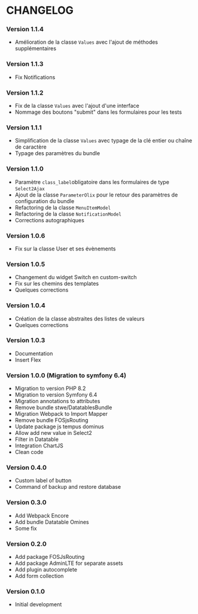 # CHANGELOG

### Version 1.1.4

- Amélioration de la classe `Values` avec l'ajout de méthodes supplémentaires 

### Version 1.1.3

- Fix Notifications

### Version 1.1.2

- Fix de la classe `Values` avec l'ajout d'une interface
- Nommage des boutons "submit" dans les formulaires pour les tests
  
### Version 1.1.1

- Simplification de la classe `Values` avec typage de la clé entier ou chaîne de caractère
- Typage des paramètres du bundle

### Version 1.1.0

- Paramètre `class_label`obligatoire dans les formulaires de type `Select2Ajax`
- Ajout de la classe `ParameterOlix` pour le retour des paramètres de configuration du bundle
- Refactoring de la classe `MenuItemModel`
- Refactoring de la classe `NotificationModel`
- Corrections autographiques

### Version 1.0.6

- Fix sur la classe User et ses évènements

### Version 1.0.5

- Changement du widget Switch en custom-switch
- Fix sur les chemins des templates
- Quelques corrections

### Version 1.0.4

- Création de la classe abstraites des listes de valeurs
- Quelques corrections

### Version 1.0.3

- Documentation
- Insert Flex

### Version 1.0.0 (Migration to symfony 6.4)

- Migration to version PHP 8.2
- Migration to version Symfony 6.4
- Migration annotations to attributes
- Remove bundle stwe/DatatablesBundle
- Migration Webpack to Import Mapper
- Remove bundle FOSjsRouting
- Update package js tempus dominus
- Allow add new value in Select2
- Filter in Datatable
- Integration ChartJS
- Clean code

### Version 0.4.0

- Custom label of button
- Command of backup and restore database

### Version 0.3.0

- Add Webpack Encore
- Add bundle Datatable Omines
- Some fix

### Version 0.2.0

- Add package FOSJsRouting
- Add package AdminLTE for separate assets
- Add plugin autocomplete
- Add form collection

### Version 0.1.0

- Initial development